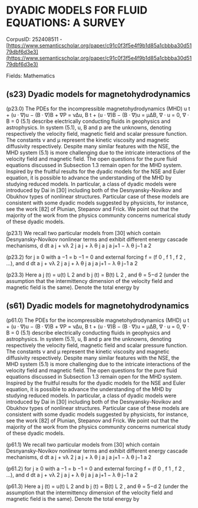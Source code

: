 # DYADIC MODELS FOR FLUID EQUATIONS: A SURVEY

CorpusID: 252408511 - [https://www.semanticscholar.org/paper/c91c0f3f5e4f9b1d85a1cbbba30d5179dbf6d3e3](https://www.semanticscholar.org/paper/c91c0f3f5e4f9b1d85a1cbbba30d5179dbf6d3e3)

Fields: Mathematics

## (s23) Dyadic models for magnetohydrodynamics
(p23.0) The PDEs for the incompressible magnetohydrodynamics (MHD) u t + (u · ∇)u − (B · ∇)B + ∇P = ν∆u, B t + (u · ∇)B − (B · ∇)u = µ∆B, ∇ · u = 0, ∇ · B = 0 (5.1) describe electrically conducting fluids in geophysics and astrophysics. In system (5.1), u, B and p are the unknowns, denoting respectively the velocity field, magnetic field and scalar pressure function. The constants ν and µ represent the kinetic viscosity and magnetic diffusivity respectively. Despite many similar features with the NSE, the MHD system (5.1) is more challenging due to the intricate interactions of the velocity field and magnetic field. The open questions for the pure fluid equations discussed in Subsection 1.3 remain open for the MHD system. Inspired by the fruitful results for the dyadic models for the NSE and Euler equation, it is possible to advance the understanding of the MHD by studying reduced models. In particular, a class of dyadic models were introduced by Dai in [30] including both of the Desnyansky-Novikov and Obukhov types of nonlinear structures. Particular case of these models are consistent with some dyadic models suggested by physicists, for instance, see the work [82] of Plunian, Stepanov and Frick. We point out that the majority of the work from the physics community concerns numerical study of these dyadic models.

(p23.1) We recall two particular models from [30] which contain Desnyansky-Novikov nonlinear terms and exhibit different energy cascade mechanisms, d dt a j + νλ 2 j a j + λ θ j a j a j+1 − λ θ j−1 a 2

(p23.2) for j ≥ 0 with a −1 = b −1 = 0 and external forcing f = (f 0 , f 1 , f 2 , ...), and d dt a j + νλ 2 j a j + λ θ j a j a j+1 − λ θ j−1 a 2

(p23.3) Here a j (t) = u(t) L 2 and b j (t) = B(t) L 2 , and θ = 5−d 2 (under the assumption that the intermittency dimension of the velocity field and magnetic field is the same). Denote the total energy by
## (s61) Dyadic models for magnetohydrodynamics
(p61.0) The PDEs for the incompressible magnetohydrodynamics (MHD) u t + (u · ∇)u − (B · ∇)B + ∇P = ν∆u, B t + (u · ∇)B − (B · ∇)u = µ∆B, ∇ · u = 0, ∇ · B = 0 (5.1) describe electrically conducting fluids in geophysics and astrophysics. In system (5.1), u, B and p are the unknowns, denoting respectively the velocity field, magnetic field and scalar pressure function. The constants ν and µ represent the kinetic viscosity and magnetic diffusivity respectively. Despite many similar features with the NSE, the MHD system (5.1) is more challenging due to the intricate interactions of the velocity field and magnetic field. The open questions for the pure fluid equations discussed in Subsection 1.3 remain open for the MHD system. Inspired by the fruitful results for the dyadic models for the NSE and Euler equation, it is possible to advance the understanding of the MHD by studying reduced models. In particular, a class of dyadic models were introduced by Dai in [30] including both of the Desnyansky-Novikov and Obukhov types of nonlinear structures. Particular case of these models are consistent with some dyadic models suggested by physicists, for instance, see the work [82] of Plunian, Stepanov and Frick. We point out that the majority of the work from the physics community concerns numerical study of these dyadic models.

(p61.1) We recall two particular models from [30] which contain Desnyansky-Novikov nonlinear terms and exhibit different energy cascade mechanisms, d dt a j + νλ 2 j a j + λ θ j a j a j+1 − λ θ j−1 a 2

(p61.2) for j ≥ 0 with a −1 = b −1 = 0 and external forcing f = (f 0 , f 1 , f 2 , ...), and d dt a j + νλ 2 j a j + λ θ j a j a j+1 − λ θ j−1 a 2

(p61.3) Here a j (t) = u(t) L 2 and b j (t) = B(t) L 2 , and θ = 5−d 2 (under the assumption that the intermittency dimension of the velocity field and magnetic field is the same). Denote the total energy by
